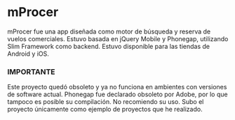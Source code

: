 # mProcer

mProcer fue una app diseñada como motor de búsqueda y reserva de vuelos comerciales. Estuvo basada en jQuery Mobile y Phonegap, utilizando Slim Framework como backend. Estuvo disponible para las tiendas de Android y iOS.

### IMPORTANTE

Este proyecto quedó obsoleto y ya no funciona en ambientes con versiones de software actual. Phonegap fue declarado obsoleto por Adobe, por lo que tampoco es posible su compilación. No recomiendo su uso. Subo el proyecto únicamente como ejemplo de proyectos que he realizado.
